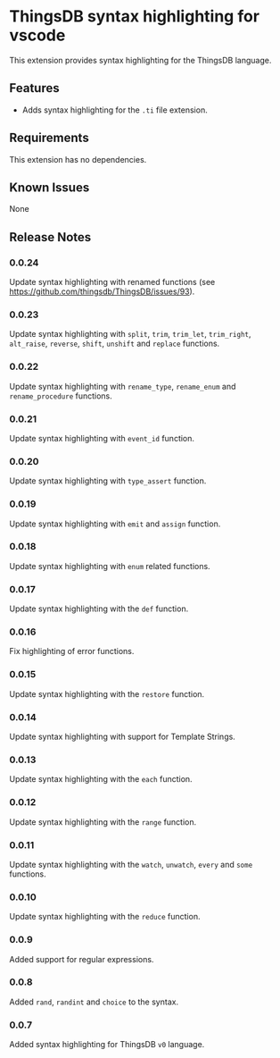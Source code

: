 # ThingsDB syntax highlighting for vscode

This extension provides syntax highlighting for the ThingsDB language.

## Features

- Adds syntax highlighting for the `.ti` file extension.

## Requirements

This extension has no dependencies.

## Known Issues

None

## Release Notes

### 0.0.24

Update syntax highlighting with renamed functions (see https://github.com/thingsdb/ThingsDB/issues/93).

### 0.0.23

Update syntax highlighting with `split`, `trim`, `trim_let`, `trim_right`, `alt_raise`, `reverse`, `shift`, `unshift` and `replace` functions.

### 0.0.22

Update syntax highlighting with `rename_type`, `rename_enum` and `rename_procedure` functions.

### 0.0.21

Update syntax highlighting with `event_id` function.

### 0.0.20

Update syntax highlighting with `type_assert` function.

### 0.0.19

Update syntax highlighting with `emit` and `assign` function.

### 0.0.18

Update syntax highlighting with `enum` related functions.

### 0.0.17

Update syntax highlighting with the `def` function.

### 0.0.16

Fix highlighting of error functions.

### 0.0.15

Update syntax highlighting with the `restore` function.

### 0.0.14

Update syntax highlighting with support for Template Strings.

### 0.0.13

Update syntax highlighting with the `each` function.

### 0.0.12

Update syntax highlighting with the `range` function.

### 0.0.11

Update syntax highlighting with the `watch`, `unwatch`, `every` and `some` functions.

### 0.0.10

Update syntax highlighting with the `reduce` function.

### 0.0.9

Added support for regular expressions.

### 0.0.8

Added `rand`, `randint` and `choice` to the syntax.

### 0.0.7

Added syntax highlighting for ThingsDB `v0` language.

